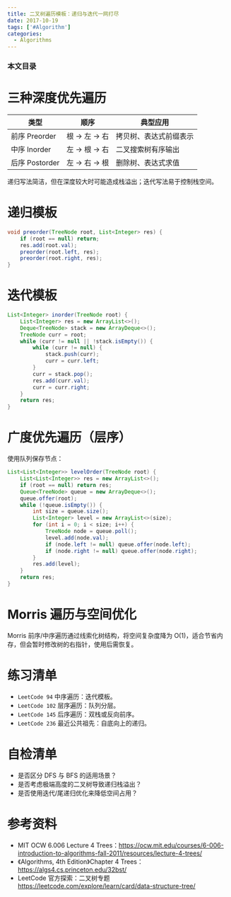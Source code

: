```yaml
---
title: 二叉树遍历模板：递归与迭代一网打尽
date: 2017-10-19
tags: ['#Algorithm']
categories:
  - Algorithms
---
```


### 本文目录
<!-- toc -->

# 三种深度优先遍历
| 类型 | 顺序 | 典型应用 |
|---|---|---|
| 前序 Preorder | 根 → 左 → 右 | 拷贝树、表达式前缀表示 |
| 中序 Inorder | 左 → 根 → 右 | 二叉搜索树有序输出 |
| 后序 Postorder | 左 → 右 → 根 | 删除树、表达式求值 |

递归写法简洁，但在深度较大时可能造成栈溢出；迭代写法易于控制栈空间。

# 递归模板
```java
void preorder(TreeNode root, List<Integer> res) {
    if (root == null) return;
    res.add(root.val);
    preorder(root.left, res);
    preorder(root.right, res);
}
```

# 迭代模板
```java
List<Integer> inorder(TreeNode root) {
    List<Integer> res = new ArrayList<>();
    Deque<TreeNode> stack = new ArrayDeque<>();
    TreeNode curr = root;
    while (curr != null || !stack.isEmpty()) {
        while (curr != null) {
            stack.push(curr);
            curr = curr.left;
        }
        curr = stack.pop();
        res.add(curr.val);
        curr = curr.right;
    }
    return res;
}
```

# 广度优先遍历（层序）
使用队列保存节点：
```java
List<List<Integer>> levelOrder(TreeNode root) {
    List<List<Integer>> res = new ArrayList<>();
    if (root == null) return res;
    Queue<TreeNode> queue = new ArrayDeque<>();
    queue.offer(root);
    while (!queue.isEmpty()) {
        int size = queue.size();
        List<Integer> level = new ArrayList<>(size);
        for (int i = 0; i < size; i++) {
            TreeNode node = queue.poll();
            level.add(node.val);
            if (node.left != null) queue.offer(node.left);
            if (node.right != null) queue.offer(node.right);
        }
        res.add(level);
    }
    return res;
}
```

# Morris 遍历与空间优化
Morris 前序/中序遍历通过线索化树结构，将空间复杂度降为 O(1)，适合节省内存，但会暂时修改树的右指针，使用后需恢复。

# 练习清单
- `LeetCode 94` 中序遍历：迭代模板。
- `LeetCode 102` 层序遍历：队列分层。
- `LeetCode 145` 后序遍历：双栈或反向前序。
- `LeetCode 236` 最近公共祖先：自底向上的递归。

# 自检清单
- 是否区分 DFS 与 BFS 的适用场景？
- 是否考虑极端高度的二叉树导致递归栈溢出？
- 是否使用迭代/尾递归优化来降低空间占用？

# 参考资料
- MIT OCW 6.006 Lecture 4 Trees：https://ocw.mit.edu/courses/6-006-introduction-to-algorithms-fall-2011/resources/lecture-4-trees/ 
- 《Algorithms, 4th Edition》Chapter 4 Trees：https://algs4.cs.princeton.edu/32bst/
- LeetCode 官方探索：二叉树专题 https://leetcode.com/explore/learn/card/data-structure-tree/
